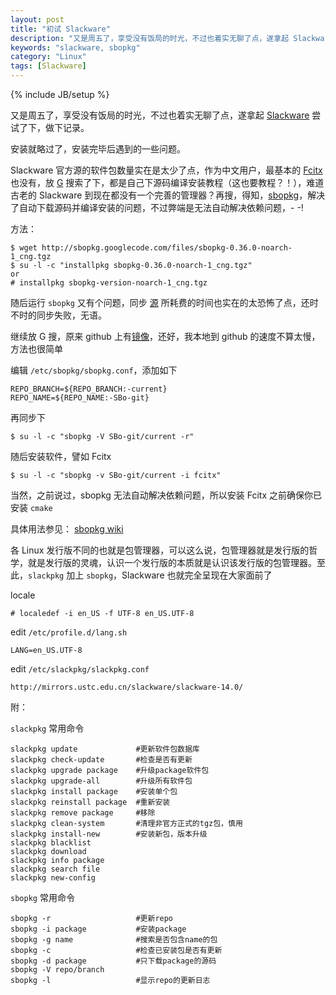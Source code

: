 ```yaml
---
layout: post
title: "初试 Slackware"
description: "又是周五了，享受没有饭局的时光，不过也着实无聊了点，遂拿起 Slackware 尝试了下，做下记录。"
keywords: "slackware, sbopkg"
category: "Linux"
tags: [Slackware]
---
```

{% include JB/setup %}

又是周五了，享受没有饭局的时光，不过也着实无聊了点，遂拿起 [Slackware](http://www.slackware.com/) 尝试了下，做下记录。

安装就略过了，安装完毕后遇到的一些问题。

Slackware 官方源的软件包数量实在是太少了点，作为中文用户，最基本的 [Fcitx](http://fcitx-im.org/) 也没有，放 [G](https://www.google.com) 搜索了下，都是自己下源码编译安装教程（这也要教程？！），难道古老的 Slackware 到现在都没有一个完善的管理器？再搜，得知，[sbopkg](http://www.sbopkg.org/)，解决了自动下载源码并编译安装的问题，不过弊端是无法自动解决依赖问题，- -!

<!-- more -->
方法：

    $ wget http://sbopkg.googlecode.com/files/sbopkg-0.36.0-noarch-1_cng.tgz
    $ su -l -c "installpkg sbopkg-0.36.0-noarch-1_cng.tgz"
    or
    # installpkg sbopkg-version-noarch-1_cng.tgz

随后运行 `sbopkg` 又有个问题，同步 [源](http://slackbuilds.org/repository/14.0/) 所耗费的时间也实在的太恐怖了点，还时不时的同步失败，无语。

继续放 G 搜，原来 github 上有[镜像](https://github.com/Ponce/slackbuilds)，还好，我本地到 github 的速度不算太慢，方法也很简单

编辑 `/etc/sbopkg/sbopkg.conf`，添加如下

    REPO_BRANCH=${REPO_BRANCH:-current}
    REPO_NAME=${REPO_NAME:-SBo-git}

再同步下

    $ su -l -c "sbopkg -V SBo-git/current -r"

随后安装软件，譬如 Fcitx

    $ su -l -c "sbopkg -v SBo-git/current -i fcitx"

当然，之前说过，sbopkg 无法自动解决依赖问题，所以安装 Fcitx 之前确保你已安装 `cmake`

具体用法参见： [sbopkg wiki](https://github.com/Ponce/slackbuilds/wiki/configuring-the-current-repository-with-sbopkg)

各 Linux 发行版不同的也就是包管理器，可以这么说，包管理器就是发行版的哲学，就是发行版的灵魂，认识一个发行版的本质就是认识该发行版的包管理器。至此，`slackpkg` 加上 `sbopkg`，Slackware 也就完全呈现在大家面前了

locale

    # localedef -i en_US -f UTF-8 en_US.UTF-8

edit `/etc/profile.d/lang.sh`

    LANG=en_US.UTF-8

edit `/etc/slackpkg/slackpkg.conf`

    http://mirrors.ustc.edu.cn/slackware/slackware-14.0/

附：

`slackpkg` 常用命令

```
slackpkg update             #更新软件包数据库
slackpkg check-update       #检查是否有更新
slackpkg upgrade package    #升级package软件包
slackpkg upgrade-all        #升级所有软件包
slackpkg install package    #安装单个包
slackpkg reinstall package  #重新安装
slackpkg remove package     #移除
slackpkg clean-system       #清理非官方正式的tgz包，慎用
slackpkg install-new        #安装新包，版本升级
slackpkg blacklist
slackpkg download
slackpkg info package
slackpkg search file
slackpkg new-config
```

`sbopkg` 常用命令

```
sbopkg -r                   #更新repo
sbopkg -i package           #安装package
sbopkg -g name              #搜索是否包含name的包
sbopkg -c                   #检查已安装包是否有更新
sbopkg -d package           #只下载package的源码
sbopkg -V repo/branch
sbopkg -l                   #显示repo的更新日志
```
